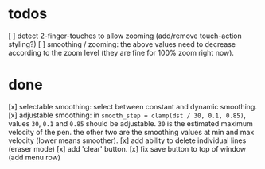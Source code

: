 # todos

[ ] detect 2-finger-touches to allow zooming (add/remove touch-action styling?)
[ ] smoothing / zooming: the above values need to decrease according to the zoom level (they are fine for 100% zoom right now).

# done

[x] selectable smoothing: select between constant and dynamic smoothing.
[x] adjustable smoothing: in `smooth_step = clamp(dst / 30, 0.1, 0.85)`, values `30`, `0.1` and `0.85` should be adjustable.
    `30` is the estimated maximum velocity of the pen.
    the other two are the smoothing values at min and max velocity (lower means smoother).
[x] add ability to delete individual lines (eraser mode)
[x] add 'clear' button.
[x] fix save button to top of window (add menu row)
